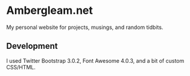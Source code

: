 Ambergleam.net
==============

My personal website for projects, musings, and random tidbits.

Development
--------------
I used Twitter Bootstrap 3.0.2, Font Awesome 4.0.3, and a bit of custom CSS/HTML.
